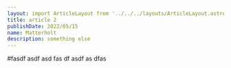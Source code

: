 ```yaml
---
layout: import ArticleLayout from '../../../layouts/ArticleLayout.astro'
title: article 2
publishDate: 2022/05/15
name: Matterholt
description: something else
---
```


#fasdf
asdf
asd
fas
df
asdf
as
dfas
